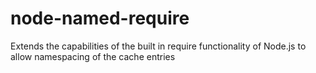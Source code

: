 node-named-require
==================

Extends the capabilities of the built in require functionality of Node.js to allow namespacing of the cache entries 

